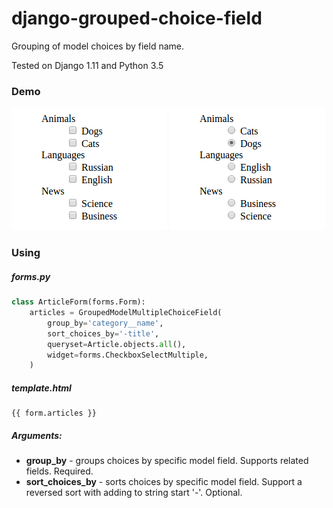 # django-grouped-choice-field

Grouping of model choices by field name.

Tested on Django 1.11 and Python 3.5

### Demo

![Demo 1](examples/Demo1.png?raw=true "Demo 1")
![Demo 2](examples/Demo2.png?raw=true "Demo 2")

### Using 

##### forms.py
```python
class ArticleForm(forms.Form):
    articles = GroupedModelMultipleChoiceField(
        group_by='category__name',
        sort_choices_by='-title',
        queryset=Article.objects.all(),
        widget=forms.CheckboxSelectMultiple,
    )
```

##### template.html
```
{{ form.articles }}
```

##### Arguments:
- **group_by** - groups choices by specific model field. Supports related fields. Required.
- **sort_choices_by** - sorts choices by specific model field. Support a reversed sort with adding to string start '-'. Optional.